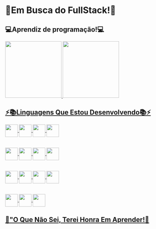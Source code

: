  # 🚀Em Busca do FullStack!🚀
 
 ## 💻Aprendiz de programação!💻

<div>
<a href="https://github.com/DanielHermesGT">
<img height="180em" src="https://github-readme-stats.vercel.app/api?username=DanielHermesGT&show_icons=true&theme=dark&include_all_commits=true&count_private=tru"/>
<img height="180em" src="https://github-readme-stats.vercel.app/api/top-langs/?username=DanielHermesGT&layout=compact&langs_count=16&theme=dark"/>
</div>



## ⚡📚Linguagens Que Estou Desenvolvendo📚⚡
 <div style="display: inline_block">

<img  align="center" height="40" width="40" src="https://cdn.jsdelivr.net/gh/devicons/devicon/icons/html5/html5-original-wordmark.svg" />
<img  align="center" height="40" width="40" src="https://cdn.jsdelivr.net/gh/devicons/devicon/icons/css3/css3-original-wordmark.svg" />
<img  align="center" height="40" width="40" src="https://cdn.jsdelivr.net/gh/devicons/devicon/icons/javascript/javascript-original.svg" />
<img  align="center" height="40" width="40" src="https://cdn.jsdelivr.net/gh/devicons/devicon/icons/jquery/jquery-original.svg" />
<br>
<br>
<br>
<img align="center" height="40" width="40" src="https://cdn.jsdelivr.net/gh/devicons/devicon/icons/php/php-plain.svg" />
<img  align="center" height="40" width="40" src="https://cdn.jsdelivr.net/gh/devicons/devicon/icons/java/java-original-wordmark.svg" />
<img  align="center" height="40" width="40" src="https://cdn.jsdelivr.net/gh/devicons/devicon/icons/python/python-original-wordmark.svg" />
<img align="center" height="40" width="40" src="https://cdn.jsdelivr.net/gh/devicons/devicon/icons/csharp/csharp-original.svg" />
<br>
<br>
<br>
<img  align="center" height="40" width="40" src="https://cdn.jsdelivr.net/gh/devicons/devicon/icons/c/c-original.svg" />
<img  align="center" height="40" width="40" src="https://cdn.jsdelivr.net/gh/devicons/devicon/icons/nodejs/nodejs-original.svg" />
<img  align="center" height="40" width="40" src="https://cdn.jsdelivr.net/gh/devicons/devicon/icons/mysql/mysql-original.svg" />
<img  align="center" height="40" width="40" src="https://cdn.jsdelivr.net/gh/devicons/devicon/icons/ruby/ruby-original.svg" />
<br>
<br>
<br>
<img  align="center" height="40" width="40" src="https://cdn.jsdelivr.net/gh/devicons/devicon/icons/typescript/typescript-original.svg" />
<img  align="center" height="40" width="40" src="https://cdn.jsdelivr.net/gh/devicons/devicon/icons/react/react-original.svg" />
<img align="center" height="40" width="40" src="https://cdn.jsdelivr.net/gh/devicons/devicon/icons/nextjs/nextjs-original.svg" />


 
          
          
   
 </div>

## 💬"O Que Não Sei, Terei Honra Em Aprender!💬


